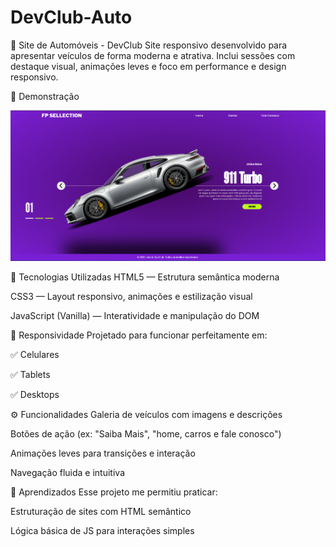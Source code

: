 # DevClub-Auto

🚗 Site de Automóveis - DevClub
Site responsivo desenvolvido para apresentar veículos de forma moderna e atrativa. Inclui sessões com destaque visual, animações leves e foco em performance e design responsivo.

📸 Demonstração

![Preview do Site](img/Captura%20de%20tela%202025-07-17%20235053.png)


🔧 Tecnologias Utilizadas
HTML5 — Estrutura semântica moderna

CSS3 — Layout responsivo, animações e estilização visual

JavaScript (Vanilla) — Interatividade e manipulação do DOM

📱 Responsividade
Projetado para funcionar perfeitamente em:

✅ Celulares

✅ Tablets

✅ Desktops

⚙️ Funcionalidades
Galeria de veículos com imagens e descrições

Botões de ação (ex: "Saiba Mais", "home, carros e fale conosco")

Animações leves para transições e interação

Navegação fluida e intuitiva

🧠 Aprendizados
Esse projeto me permitiu praticar:

Estruturação de sites com HTML semântico


Lógica básica de JS para interações simples